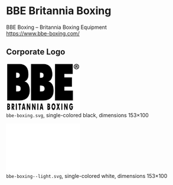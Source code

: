 # BBE Britannia Boxing

BBE Boxing – Britannia Boxing Equipment  
https://www.bbe-boxing.com/


## Corporate Logo

<img src="bbe-boxing.svg" alt="Logo in black" width="200"/><br/>
`bbe-boxing.svg`,
single-colored black,
dimensions 153×100

<img src="bbe-boxing--light.svg" alt="Logo in white" width="200"/><br/>
`bbe-boxing--light.svg`,
single-colored white,
dimensions 153×100
